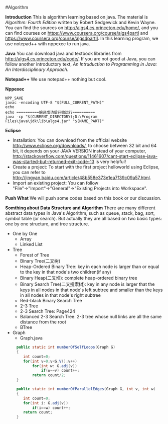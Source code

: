 ﻿#Algorithm

**Introduction** This is algorithm learning based on java. The material is *Algorithm: Fourth Edition* written by Robert Sedgewick and Kevin Wayne. You can find the sources on http://algs4.cs.princeton.edu/home/, and you can find courses on https://www.coursera.org/course/algs4partI and https://www.coursera.org/course/algs4partII. In this learning program, we use notepad++ with nppexec to run java.

**Java** You can download java and textbook libraries from http://algs4.cs.princeton.edu/code/. If you are not good at Java, you can follow another introductory text, *An Intruduction to Programming in Java: An Interdisciplinary Approach*.

**Notepad++** We use notepad++ nothing but cool.

**Nppexec** 
    
    NPP_SAVE
    javac -encoding UTF-8 "$(FULL_CURRENT_PATH)"
    echo
    echo ==========编译成功后开始运行========== 
    java -cp "$(CURRENT_DIRECTORY);D:\Program Files\java\jdk\lib\algs4.jar" "$(NAME_PART)"
    

**Eclipse** 
 - Installation: You can download from the official website http://www.eclipse.org/downloads/, to choose between 32 bit and 64 bit, it depends on your JAVA VERSION instead of your computer,  http://stackoverflow.com/questions/11461607/cant-start-eclipse-java-was-started-but-returned-exit-code-13 is very helpful! 
 - Create a project: To start with the first project helloworld using Eclipse, you can refer to http://jingyan.baidu.com/article/48b558e373e1ea7f39c09a57.html. 
 - Import an existing project: You can follow "File"→"Import"→"General"→"Existing Projects into Workspace".

**Push What** We will push some codes based on this book or our discussion.

**Somthing about Data Structure and Algorithm** There are many different abstract data types in Java's Algorithm, such as queue, stack, bag, sort, symbol table (or search). But actually they are all based on two basic types: one by one structure, and tree structure.
 - One by One
   - Array
   - Linked List
 - Tree
   - Forest of Tree
   - Binary Tree(二叉树)
   - Heap-Ordered Binary Tree: key in each node is larger than or equal to the key in that node's two children(if any)
   - Binary Heap(二叉堆): complete heap-ordered binary tree
   - Binary Search Tree(二叉搜索树): key in any node is larger that the keys in all nodes in that node's left subtree and smaller than the keys in all nodes in that node's right subtree
   - Red-black Binary Search Tree
   - 2-3 Tree
   - 2-3 Search Tree: Page424
   - Balanced 2-3 Search Tree: 2-3 tree whose null links are all the same distance from the root
   - BTree
 - Graph
   - Graph.java
```java
     public static int numberOfSelfLoops(Graph G)
     {
        int count=0;
	    for(int v=0;v<G.V();v++)
		    for(int w: G.adj(v))
			    if(w==v) count++;
		    return count/2;
     }
```
```java
     public static int numberOfParallelEdges(Graph G, int v, int w)
     {
	    int count=0;
	    for(int i: G.adj(v))
		    if(i==w) count++;
	    return count;
     }
```
